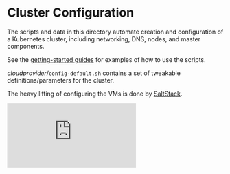 # Cluster Configuration

The scripts and data in this directory automate creation and configuration of a Kubernetes cluster, including networking, DNS, nodes, and master components.

See the [getting-started guides](../docs/getting-started-guides) for examples of how to use the scripts.

*cloudprovider*/`config-default.sh` contains a set of tweakable definitions/parameters for the cluster.

The heavy lifting of configuring the VMs is done by [SaltStack](http://www.saltstack.com/).


[![Analytics](https://kubernetes-site.appspot.com/UA-36037335-10/GitHub/cluster/README.md?pixel)]()
